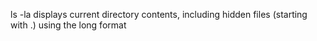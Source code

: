 ls -la displays current directory contents, including hidden files (starting with .) using the long format
